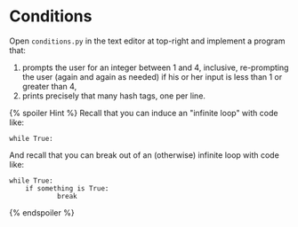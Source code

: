 # Conditions

Open `conditions.py` in the text editor at top-right and implement a program that:

1. prompts the user for an integer between 1 and 4, inclusive, re-prompting the user  (again and again as needed) if his or her input is less than 1 or greater than 4,
2. prints precisely that many hash tags, one per line.

{% spoiler Hint %}
Recall that you can induce an "infinite loop" with code like:

```
while True:
```

And recall that you can break out of an (otherwise) infinite loop with code like:

```
while True:
    if something is True:
		    break
```
{% endspoiler %}
